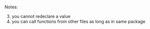 Notes:

3. you cannot redeclare a value
4. you can call functions from other files as long as in same package